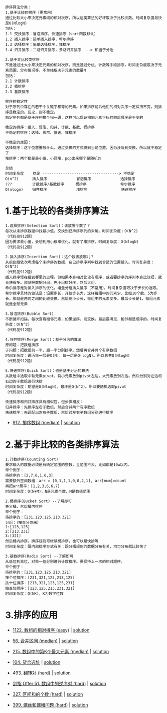 ```
排序算法分类：
1.基于比较的排序（更常用）
通过比较大小来决定元素间的相对次序。所以这类算法的好坏取决于比较次数。时间复杂度最快是O(NlogN)
包括：
1.1 交换排序：冒泡排序，快速排序（sort函数默认）
1.2 插入排序：简单插入排序，希尔排序
1.3 选择排序：简单选择排序，堆排序
1.4 归并排序：二路归并排序，多路归并排序  --> 相当于分治

2.基于非比较类排序
不是通过比大小来决定元素的相对次序，而是通过分组、计数等手段排序。时间复杂度取决于元素范围、分布情况等，不单纯取决于元素的数量N
包括：
2.1 计数排序
2.2 桶排序
2.3 基数排序
```
```
排序的稳定性
对于序列中存在的若干个关键字相等的元素。如果排序前后他们的相对次序一定保持不变，则排序是稳定的。反之，则不稳定。
稳定序列都是基于序列挨个扫一遍，这样可以保证相同元素下标的前后顺序是不变的

稳定的排序：插入、冒泡、归并、计数、基数、桶排序
不稳定的排序：选择、希尔、快速、堆排序

不稳定的原因：
选择排序：这个位置要放什么，通过交换的方式换到当前位置。因为涉及到交换，所以就不稳定了
堆排序：两个都是最小值，小顶堆，pop出来哪个是随机的
```
```
总结
时间复杂度    稳定 ----------------------------------> 不稳定
O(n^2)      插入排序             冒泡排序             选择排序
???         计数排序/基数排序     桶排序               希尔排序
O(nlogn)    归并排序             堆排序               快速排序
```

# 1.基于比较的各类排序算法

```
1.选择排序(Selection Sort)：该放哪个数了？
每次从未排序数据中找最小值，交换到已排序序列的末尾。时间复杂度：O(N^2)
（代码见912题）
因为要求最小值，会想到用小根堆优化，就有了堆排序。时间复杂度：O(NlogN)
（代码见912题）

2.插入排序(Insertion Sort)：这个数该放哪儿？
从前到后依次考虑每个未排序的数据，在已排序序列中找到合适的位置插入。时间复杂度：O(N^2)
（代码见912题）
插入排序慢在插到哪里的过程。但如果本身相对比较有顺序，或者要排序的序列本身比较短，就会快很多。那就把数据分组，先小组排好序，然后大组。
希尔排序是对插入排序的优化，增量分组插入排序（不常用）。时间复杂度取决于步长的选取。
希尔排序具体的做法是：设置步长，开始步长大，这样每组中的元素少，比如10个数，5为步长，那就是两两之间的比较交换。然后缩小步长，每组中的元素变多。最后步长是1，每组元素就是全部元素

3.冒泡排序(Bubble Sort)
不断循环扫描，每次查看相邻元素，如果逆序，则交换。最后要满足，相邻都是顺序的。时间复杂度：O(N^2)
（代码见912题）

4.归并排序(Merge Sort)：基于分治的算法
原问题：把数组排序
子问题：把数组前一半、后一半分别排序。然后再合并两个有序数组
时间复杂度：遍历每一层是O(N)，每一层是O(logN)。所以总共O(NlogN)
（代码见912题）

5.快速排序(Quick Sort)：也是基于分治的算法
从数组中选取中轴元素pivot，将小元素放到pivot左边，大元素放到右边。然后分别对左边和右边的子数组进行快排
时间复杂度：期望是O(NlogN)，最坏是O(N^2)。所以要随机选取pivot
（代码见912题）

快速排序和归并排序具有相似性，但步骤相反：
归并排序：先排序左右子数组，然后合并两个有序数组
快速排序：先调配出左右子数组，然后对左右子数组分别进行排序

```

- [912. 排序数组 (median)](https://leetcode-cn.com/problems/sort-an-array/) |  [solution](https://github.com/qcxu-super/LeetCode/blob/master/09_排序/912sortArray.cpp)


# 2.基于非比较的各类排序算法

```
1.计数排序(Counting Sort)
要求输入的数据必须是有确定范围的整数，且范围不大，比如都是10w以内。
举个例子：
待排序的：[2,7,6,1,6,3]
需要额外空间数组：arr = [0,1,1,1,0,0,2,1], arr[num]=count
再把arr展平：[1,2,3,6,6,7]
时间复杂度：O(N+M)，N是元素个数，M是数值范围

2.桶排序(Bucket Sort) --了解即可
先分桶，然后桶内排序
举个例子：
待排序的：[231,123,125,213,321]
分组：（按百分位来）
1:[123,125]
2:[213,231]
3:[321]
然后桶内排序，排序规则可继续桶排序，也可以是快排等
时间复杂度：跟内部排序方式有关；跟分桶规则的数据分布有关，均匀分布就比较快了

3.基数排序(Radix Sort) --了解即可
从低位到高位，对每一位分别进行计数排序。要保持上一次的相对顺序。
举个例子：
待排序的：[231,123,125,213,321]
按个位排序：[231,321,123,213,125]
按十位排序：[213,321,123,125,231]
按百位排序：[123,125,213,231,321]
时间复杂度：O(NK)，K为数字位数
```


# 3.排序的应用


- [1122. 数组的相对排序 (easy)](https://leetcode-cn.com/problems/relative-sort-array/) |  [solution](https://github.com/qcxu-super/LeetCode/blob/master/09_排序/1122relativeSortArray.cpp)

- [56. 合并区间 (median)](https://leetcode-cn.com/problems/merge-intervals/) |  [solution](https://github.com/qcxu-super/LeetCode/blob/master/09_排序/56merge.cpp)

- [215. 数组中的第K个最大元素 (median)](https://leetcode-cn.com/problems/kth-largest-element-in-an-array/) | [solution](https://github.com/qcxu-super/LeetCode/blob/master/09_排序/215findKthLargest.cpp)

- [104. 货仓选址](www.acwing.com/problem/content/description/106/) | [solution](https://github.com/qcxu-super/LeetCode/blob/master/09_排序/104findPosition.cpp)

- [493. 翻转对 (hard)](https://leetcode-cn.com/problems/reverse-pairs/) | [solution](https://github.com/qcxu-super/LeetCode/blob/master/09_排序/493reversePairs.cpp)

- [剑指 Offer 51. 数组中的逆序对 (hard)](https://leetcode.cn/problems/shu-zu-zhong-de-ni-xu-dui-lcof/) | [solution](https://github.com/qcxu-super/LeetCode/blob/master/09_排序/51reversePairs.cpp)

- [327. 区间和的个数 (hard)](https://leetcode-cn.com/problems/count-of-range-sum/) | [solution](https://github.com/qcxu-super/LeetCode/blob/master/09_排序/327countRangeSum.cpp)

- [399. 螺丝和螺帽问题 (hard)](https://www.jiuzhang.com/solutions/nuts-bolts-problem/) | [solution](https://github.com/qcxu-super/LeetCode/blob/master/09_排序/399sortNutsAndBolts.cpp)
